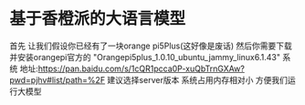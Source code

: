 # 基于香橙派的大语言模型
首先 让我们假设你已经有了一块orange pi5Plus(这好像是废话)
然后你需要下载并安装orangepi官方的 "Orangepi5plus_1.0.10_ubuntu_jammy_linux6.1.43" 系统
地址:https://pan.baidu.com/s/1cQR1pcca0P-xuQbTrnGXAw?pwd=pjhv#list/path=%2F
建议选择server版本 系统占用内存相对小 方便我们运行大模型
